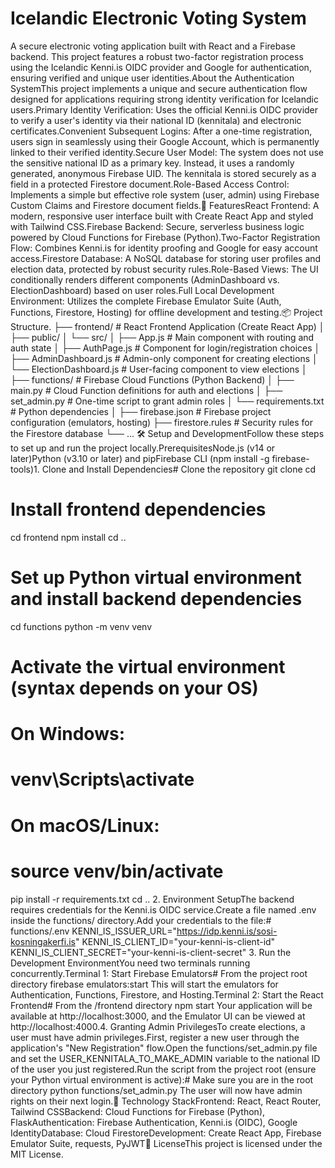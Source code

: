 # Icelandic Electronic Voting System

A secure electronic voting application built with React and a Firebase backend. This project features a robust two-factor registration process using the Icelandic Kenni.is OIDC provider and Google for authentication, ensuring verified and unique user identities.About the Authentication SystemThis project implements a unique and secure authentication flow designed for applications requiring strong identity verification for Icelandic users.Primary Identity Verification: Uses the official Kenni.is OIDC provider to verify a user's identity via their national ID (kennitala) and electronic certificates.Convenient Subsequent Logins: After a one-time registration, users sign in seamlessly using their Google Account, which is permanently linked to their verified identity.Secure User Model: The system does not use the sensitive national ID as a primary key. Instead, it uses a randomly generated, anonymous Firebase UID. The kennitala is stored securely as a field in a protected Firestore document.Role-Based Access Control: Implements a simple but effective role system (user, admin) using Firebase Custom Claims and Firestore document fields.🚀 FeaturesReact Frontend: A modern, responsive user interface built with Create React App and styled with Tailwind CSS.Firebase Backend: Secure, serverless business logic powered by Cloud Functions for Firebase (Python).Two-Factor Registration Flow: Combines Kenni.is for identity proofing and Google for easy account access.Firestore Database: A NoSQL database for storing user profiles and election data, protected by robust security rules.Role-Based Views: The UI conditionally renders different components (AdminDashboard vs. ElectionDashboard) based on user roles.Full Local Development Environment: Utilizes the complete Firebase Emulator Suite (Auth, Functions, Firestore, Hosting) for offline development and testing.📦 Project Structure.
├── frontend/                # React Frontend Application (Create React App)
│   ├── public/
│   └── src/
│       ├── App.js           # Main component with routing and auth state
│       ├── AuthPage.js      # Component for login/registration choices
│       ├── AdminDashboard.js  # Admin-only component for creating elections
│       └── ElectionDashboard.js # User-facing component to view elections
│
├── functions/               # Firebase Cloud Functions (Python Backend)
│   ├── main.py            # Cloud Function definitions for auth and elections
│   ├── set_admin.py       # One-time script to grant admin roles
│   └── requirements.txt     # Python dependencies
│
├── firebase.json            # Firebase project configuration (emulators, hosting)
├── firestore.rules          # Security rules for the Firestore database
└── ...
🛠️ Setup and DevelopmentFollow these steps to set up and run the project locally.PrerequisitesNode.js (v14 or later)Python (v3.10 or later) and pipFirebase CLI (npm install -g firebase-tools)1. Clone and Install Dependencies# Clone the repository
git clone <your-repo-url>
cd <project-folder>

# Install frontend dependencies
cd frontend
npm install
cd ..

# Set up Python virtual environment and install backend dependencies
cd functions
python -m venv venv
# Activate the virtual environment (syntax depends on your OS)
# On Windows:
# venv\Scripts\activate
# On macOS/Linux:
# source venv/bin/activate
pip install -r requirements.txt
cd ..
2. Environment SetupThe backend requires credentials for the Kenni.is OIDC service.Create a file named .env inside the functions/ directory.Add your credentials to the file:# functions/.env
KENNI_IS_ISSUER_URL="https://idp.kenni.is/sosi-kosningakerfi.is"
KENNI_IS_CLIENT_ID="your-kenni-is-client-id"
KENNI_IS_CLIENT_SECRET="your-kenni-is-client-secret"
3. Run the Development EnvironmentYou need two terminals running concurrently.Terminal 1: Start Firebase Emulators# From the project root directory
firebase emulators:start
This will start the emulators for Authentication, Functions, Firestore, and Hosting.Terminal 2: Start the React Frontend# From the /frontend directory
npm start
Your application will be available at http://localhost:3000, and the Emulator UI can be viewed at http://localhost:4000.4. Granting Admin PrivilegesTo create elections, a user must have admin privileges.First, register a new user through the application's "New Registration" flow.Open the functions/set_admin.py file and set the USER_KENNITALA_TO_MAKE_ADMIN variable to the national ID of the user you just registered.Run the script from the project root (ensure your Python virtual environment is active):# Make sure you are in the root directory
python functions/set_admin.py
The user will now have admin rights on their next login.🔧 Technology StackFrontend: React, React Router, Tailwind CSSBackend: Cloud Functions for Firebase (Python), FlaskAuthentication: Firebase Authentication, Kenni.is (OIDC), Google IdentityDatabase: Cloud FirestoreDevelopment: Create React App, Firebase Emulator Suite, requests, PyJWT📄 LicenseThis project is licensed under the MIT License.